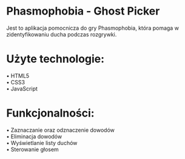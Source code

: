 # Phasmophobia - Ghost Picker
Jest to aplikacja pomocnicza do gry Phasmophobia, która pomaga w zidentyfikowaniu ducha podczas rozgrywki.

# Użyte technologie:
• HTML5 \
• CSS3 \
• JavaScript

# Funkcjonalności:
• Zaznaczanie oraz odznaczenie dowodów \
• Eliminacja dowodów \
• Wyświetlanie listy duchów \
• Sterowanie głosem
